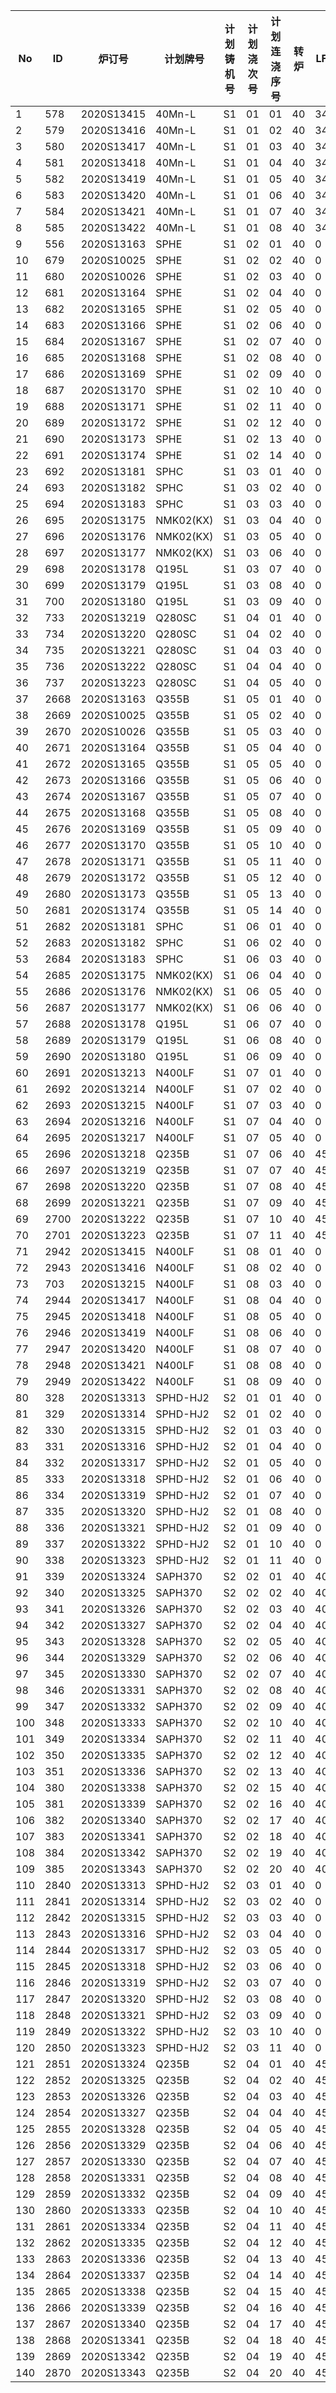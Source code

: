 ﻿| No  | ID   | 炉订号        | 计划牌号      | 计划铸机号 | 计划浇次号 | 计划连浇序号 | 转炉 | LF | RH | 铸机 | 铸机上开始加工时间 |
|-----|------|------------|-----------|-------|-------|--------|----|----|----|----|-----------|
| 1   | 578  | 2020S13415 | 40Mn-L    | S1    | 01    | 01     | 40 | 34 | 0  | 43 | 120       |
| 2   | 579  | 2020S13416 | 40Mn-L    | S1    | 01    | 02     | 40 | 34 | 0  | 43 | 163       |
| 3   | 580  | 2020S13417 | 40Mn-L    | S1    | 01    | 03     | 40 | 34 | 0  | 43 | 206       |
| 4   | 581  | 2020S13418 | 40Mn-L    | S1    | 01    | 04     | 40 | 34 | 0  | 43 | 249       |
| 5   | 582  | 2020S13419 | 40Mn-L    | S1    | 01    | 05     | 40 | 34 | 0  | 43 | 292       |
| 6   | 583  | 2020S13420 | 40Mn-L    | S1    | 01    | 06     | 40 | 34 | 0  | 43 | 335       |
| 7   | 584  | 2020S13421 | 40Mn-L    | S1    | 01    | 07     | 40 | 34 | 0  | 43 | 378       |
| 8   | 585  | 2020S13422 | 40Mn-L    | S1    | 01    | 08     | 40 | 34 | 0  | 43 | 421       |
| 9   | 556  | 2020S13163 | SPHE      | S1    | 02    | 01     | 40 | 0  | 40 | 43 | 499       |
| 10  | 679  | 2020S10025 | SPHE      | S1    | 02    | 02     | 40 | 0  | 40 | 43 | 542       |
| 11  | 680  | 2020S10026 | SPHE      | S1    | 02    | 03     | 40 | 0  | 40 | 43 | 585       |
| 12  | 681  | 2020S13164 | SPHE      | S1    | 02    | 04     | 40 | 0  | 40 | 43 | 628       |
| 13  | 682  | 2020S13165 | SPHE      | S1    | 02    | 05     | 40 | 0  | 40 | 43 | 671       |
| 14  | 683  | 2020S13166 | SPHE      | S1    | 02    | 06     | 40 | 0  | 40 | 43 | 714       |
| 15  | 684  | 2020S13167 | SPHE      | S1    | 02    | 07     | 40 | 0  | 40 | 43 | 757       |
| 16  | 685  | 2020S13168 | SPHE      | S1    | 02    | 08     | 40 | 0  | 40 | 43 | 800       |
| 17  | 686  | 2020S13169 | SPHE      | S1    | 02    | 09     | 40 | 0  | 40 | 43 | 843       |
| 18  | 687  | 2020S13170 | SPHE      | S1    | 02    | 10     | 40 | 0  | 40 | 43 | 886       |
| 19  | 688  | 2020S13171 | SPHE      | S1    | 02    | 11     | 40 | 0  | 40 | 43 | 929       |
| 20  | 689  | 2020S13172 | SPHE      | S1    | 02    | 12     | 40 | 0  | 40 | 43 | 972       |
| 21  | 690  | 2020S13173 | SPHE      | S1    | 02    | 13     | 40 | 0  | 40 | 43 | 1015      |
| 22  | 691  | 2020S13174 | SPHE      | S1    | 02    | 14     | 40 | 0  | 40 | 43 | 1058      |
| 23  | 692  | 2020S13181 | SPHC      | S1    | 03    | 01     | 40 | 0  | 0  | 40 | 1136      |
| 24  | 693  | 2020S13182 | SPHC      | S1    | 03    | 02     | 40 | 0  | 0  | 40 | 1176      |
| 25  | 694  | 2020S13183 | SPHC      | S1    | 03    | 03     | 40 | 0  | 0  | 40 | 1216      |
| 26  | 695  | 2020S13175 | NMK02(KX) | S1    | 03    | 04     | 40 | 0  | 0  | 40 | 1256      |
| 27  | 696  | 2020S13176 | NMK02(KX) | S1    | 03    | 05     | 40 | 0  | 0  | 40 | 1296      |
| 28  | 697  | 2020S13177 | NMK02(KX) | S1    | 03    | 06     | 40 | 0  | 0  | 40 | 1336      |
| 29  | 698  | 2020S13178 | Q195L     | S1    | 03    | 07     | 40 | 0  | 0  | 40 | 1376      |
| 30  | 699  | 2020S13179 | Q195L     | S1    | 03    | 08     | 40 | 0  | 0  | 40 | 1416      |
| 31  | 700  | 2020S13180 | Q195L     | S1    | 03    | 09     | 40 | 0  | 0  | 40 | 1456      |
| 32  | 733  | 2020S13219 | Q280SC    | S1    | 04    | 01     | 40 | 0  | 0  | 40 | 1531      |
| 33  | 734  | 2020S13220 | Q280SC    | S1    | 04    | 02     | 40 | 0  | 0  | 40 | 1571      |
| 34  | 735  | 2020S13221 | Q280SC    | S1    | 04    | 03     | 40 | 0  | 0  | 40 | 1611      |
| 35  | 736  | 2020S13222 | Q280SC    | S1    | 04    | 04     | 40 | 0  | 0  | 40 | 1651      |
| 36  | 737  | 2020S13223 | Q280SC    | S1    | 04    | 05     | 40 | 0  | 0  | 40 | 1691      |
| 37  | 2668 | 2020S13163 | Q355B     | S1    | 05    | 01     | 40 | 0  | 0  | 40 | 1766      |
| 38  | 2669 | 2020S10025 | Q355B     | S1    | 05    | 02     | 40 | 0  | 0  | 40 | 1806      |
| 39  | 2670 | 2020S10026 | Q355B     | S1    | 05    | 03     | 40 | 0  | 0  | 40 | 1846      |
| 40  | 2671 | 2020S13164 | Q355B     | S1    | 05    | 04     | 40 | 0  | 0  | 40 | 1886      |
| 41  | 2672 | 2020S13165 | Q355B     | S1    | 05    | 05     | 40 | 0  | 0  | 40 | 1926      |
| 42  | 2673 | 2020S13166 | Q355B     | S1    | 05    | 06     | 40 | 0  | 0  | 40 | 1966      |
| 43  | 2674 | 2020S13167 | Q355B     | S1    | 05    | 07     | 40 | 0  | 0  | 40 | 2006      |
| 44  | 2675 | 2020S13168 | Q355B     | S1    | 05    | 08     | 40 | 0  | 0  | 40 | 2046      |
| 45  | 2676 | 2020S13169 | Q355B     | S1    | 05    | 09     | 40 | 0  | 0  | 40 | 2086      |
| 46  | 2677 | 2020S13170 | Q355B     | S1    | 05    | 10     | 40 | 0  | 0  | 40 | 2126      |
| 47  | 2678 | 2020S13171 | Q355B     | S1    | 05    | 11     | 40 | 0  | 0  | 40 | 2166      |
| 48  | 2679 | 2020S13172 | Q355B     | S1    | 05    | 12     | 40 | 0  | 0  | 40 | 2206      |
| 49  | 2680 | 2020S13173 | Q355B     | S1    | 05    | 13     | 40 | 0  | 0  | 40 | 2246      |
| 50  | 2681 | 2020S13174 | Q355B     | S1    | 05    | 14     | 40 | 0  | 0  | 40 | 2286      |
| 51  | 2682 | 2020S13181 | SPHC      | S1    | 06    | 01     | 40 | 0  | 0  | 40 | 2361      |
| 52  | 2683 | 2020S13182 | SPHC      | S1    | 06    | 02     | 40 | 0  | 0  | 40 | 2401      |
| 53  | 2684 | 2020S13183 | SPHC      | S1    | 06    | 03     | 40 | 0  | 0  | 40 | 2441      |
| 54  | 2685 | 2020S13175 | NMK02(KX) | S1    | 06    | 04     | 40 | 0  | 0  | 40 | 2481      |
| 55  | 2686 | 2020S13176 | NMK02(KX) | S1    | 06    | 05     | 40 | 0  | 0  | 40 | 2521      |
| 56  | 2687 | 2020S13177 | NMK02(KX) | S1    | 06    | 06     | 40 | 0  | 0  | 40 | 2561      |
| 57  | 2688 | 2020S13178 | Q195L     | S1    | 06    | 07     | 40 | 0  | 0  | 40 | 2601      |
| 58  | 2689 | 2020S13179 | Q195L     | S1    | 06    | 08     | 40 | 0  | 0  | 40 | 2641      |
| 59  | 2690 | 2020S13180 | Q195L     | S1    | 06    | 09     | 40 | 0  | 0  | 40 | 2681      |
| 60  | 2691 | 2020S13213 | N400LF    | S1    | 07    | 01     | 40 | 0  | 0  | 40 | 2756      |
| 61  | 2692 | 2020S13214 | N400LF    | S1    | 07    | 02     | 40 | 0  | 0  | 40 | 2796      |
| 62  | 2693 | 2020S13215 | N400LF    | S1    | 07    | 03     | 40 | 0  | 0  | 40 | 2836      |
| 63  | 2694 | 2020S13216 | N400LF    | S1    | 07    | 04     | 40 | 0  | 0  | 40 | 2876      |
| 64  | 2695 | 2020S13217 | N400LF    | S1    | 07    | 05     | 40 | 0  | 0  | 40 | 2916      |
| 65  | 2696 | 2020S13218 | Q235B     | S1    | 07    | 06     | 40 | 45 | 45 | 40 | 2956      |
| 66  | 2697 | 2020S13219 | Q235B     | S1    | 07    | 07     | 40 | 45 | 45 | 40 | 2996      |
| 67  | 2698 | 2020S13220 | Q235B     | S1    | 07    | 08     | 40 | 45 | 45 | 40 | 3036      |
| 68  | 2699 | 2020S13221 | Q235B     | S1    | 07    | 09     | 40 | 45 | 45 | 40 | 3076      |
| 69  | 2700 | 2020S13222 | Q235B     | S1    | 07    | 10     | 40 | 45 | 45 | 40 | 3116      |
| 70  | 2701 | 2020S13223 | Q235B     | S1    | 07    | 11     | 40 | 45 | 45 | 40 | 3156      |
| 71  | 2942 | 2020S13415 | N400LF    | S1    | 08    | 01     | 40 | 0  | 0  | 40 | 3231      |
| 72  | 2943 | 2020S13416 | N400LF    | S1    | 08    | 02     | 40 | 0  | 0  | 40 | 3271      |
| 73  | 703  | 2020S13215 | N400LF    | S1    | 08    | 03     | 40 | 0  | 0  | 40 | 3311      |
| 74  | 2944 | 2020S13417 | N400LF    | S1    | 08    | 04     | 40 | 0  | 0  | 40 | 3351      |
| 75  | 2945 | 2020S13418 | N400LF    | S1    | 08    | 05     | 40 | 0  | 0  | 40 | 3391      |
| 76  | 2946 | 2020S13419 | N400LF    | S1    | 08    | 06     | 40 | 0  | 0  | 40 | 3431      |
| 77  | 2947 | 2020S13420 | N400LF    | S1    | 08    | 07     | 40 | 0  | 0  | 40 | 3471      |
| 78  | 2948 | 2020S13421 | N400LF    | S1    | 08    | 08     | 40 | 0  | 0  | 40 | 3511      |
| 79  | 2949 | 2020S13422 | N400LF    | S1    | 08    | 09     | 40 | 0  | 0  | 40 | 3551      |
| 80  | 328  | 2020S13313 | SPHD-HJ2  | S2    | 01    | 01     | 40 | 0  | 34 | 40 | 120       |
| 81  | 329  | 2020S13314 | SPHD-HJ2  | S2    | 01    | 02     | 40 | 0  | 34 | 40 | 160       |
| 82  | 330  | 2020S13315 | SPHD-HJ2  | S2    | 01    | 03     | 40 | 0  | 34 | 40 | 200       |
| 83  | 331  | 2020S13316 | SPHD-HJ2  | S2    | 01    | 04     | 40 | 0  | 34 | 40 | 240       |
| 84  | 332  | 2020S13317 | SPHD-HJ2  | S2    | 01    | 05     | 40 | 0  | 34 | 40 | 280       |
| 85  | 333  | 2020S13318 | SPHD-HJ2  | S2    | 01    | 06     | 40 | 0  | 34 | 40 | 320       |
| 86  | 334  | 2020S13319 | SPHD-HJ2  | S2    | 01    | 07     | 40 | 0  | 34 | 40 | 360       |
| 87  | 335  | 2020S13320 | SPHD-HJ2  | S2    | 01    | 08     | 40 | 0  | 34 | 40 | 400       |
| 88  | 336  | 2020S13321 | SPHD-HJ2  | S2    | 01    | 09     | 40 | 0  | 34 | 40 | 440       |
| 89  | 337  | 2020S13322 | SPHD-HJ2  | S2    | 01    | 10     | 40 | 0  | 34 | 40 | 480       |
| 90  | 338  | 2020S13323 | SPHD-HJ2  | S2    | 01    | 11     | 40 | 0  | 34 | 40 | 520       |
| 91  | 339  | 2020S13324 | SAPH370   | S2    | 02    | 01     | 40 | 40 | 0  | 38 | 595       |
| 92  | 340  | 2020S13325 | SAPH370   | S2    | 02    | 02     | 40 | 40 | 0  | 38 | 633       |
| 93  | 341  | 2020S13326 | SAPH370   | S2    | 02    | 03     | 40 | 40 | 0  | 38 | 671       |
| 94  | 342  | 2020S13327 | SAPH370   | S2    | 02    | 04     | 40 | 40 | 0  | 38 | 709       |
| 95  | 343  | 2020S13328 | SAPH370   | S2    | 02    | 05     | 40 | 40 | 0  | 38 | 747       |
| 96  | 344  | 2020S13329 | SAPH370   | S2    | 02    | 06     | 40 | 40 | 0  | 38 | 785       |
| 97  | 345  | 2020S13330 | SAPH370   | S2    | 02    | 07     | 40 | 40 | 0  | 38 | 823       |
| 98  | 346  | 2020S13331 | SAPH370   | S2    | 02    | 08     | 40 | 40 | 0  | 38 | 861       |
| 99  | 347  | 2020S13332 | SAPH370   | S2    | 02    | 09     | 40 | 40 | 0  | 38 | 899       |
| 100 | 348  | 2020S13333 | SAPH370   | S2    | 02    | 10     | 40 | 40 | 0  | 38 | 937       |
| 101 | 349  | 2020S13334 | SAPH370   | S2    | 02    | 11     | 40 | 40 | 0  | 38 | 975       |
| 102 | 350  | 2020S13335 | SAPH370   | S2    | 02    | 12     | 40 | 40 | 0  | 38 | 1013      |
| 103 | 351  | 2020S13336 | SAPH370   | S2    | 02    | 13     | 40 | 40 | 0  | 38 | 1051      |
| 104 | 380  | 2020S13338 | SAPH370   | S2    | 02    | 15     | 40 | 40 | 0  | 38 | 1089      |
| 105 | 381  | 2020S13339 | SAPH370   | S2    | 02    | 16     | 40 | 40 | 0  | 38 | 1127      |
| 106 | 382  | 2020S13340 | SAPH370   | S2    | 02    | 17     | 40 | 40 | 0  | 38 | 1165      |
| 107 | 383  | 2020S13341 | SAPH370   | S2    | 02    | 18     | 40 | 40 | 0  | 38 | 1203      |
| 108 | 384  | 2020S13342 | SAPH370   | S2    | 02    | 19     | 40 | 40 | 0  | 38 | 1241      |
| 109 | 385  | 2020S13343 | SAPH370   | S2    | 02    | 20     | 40 | 40 | 0  | 38 | 1279      |
| 110 | 2840 | 2020S13313 | SPHD-HJ2  | S2    | 03    | 01     | 40 | 0  | 34 | 40 | 1352      |
| 111 | 2841 | 2020S13314 | SPHD-HJ2  | S2    | 03    | 02     | 40 | 0  | 34 | 40 | 1392      |
| 112 | 2842 | 2020S13315 | SPHD-HJ2  | S2    | 03    | 03     | 40 | 0  | 34 | 40 | 1432      |
| 113 | 2843 | 2020S13316 | SPHD-HJ2  | S2    | 03    | 04     | 40 | 0  | 34 | 40 | 1472      |
| 114 | 2844 | 2020S13317 | SPHD-HJ2  | S2    | 03    | 05     | 40 | 0  | 34 | 40 | 1512      |
| 115 | 2845 | 2020S13318 | SPHD-HJ2  | S2    | 03    | 06     | 40 | 0  | 34 | 40 | 1552      |
| 116 | 2846 | 2020S13319 | SPHD-HJ2  | S2    | 03    | 07     | 40 | 0  | 34 | 40 | 1592      |
| 117 | 2847 | 2020S13320 | SPHD-HJ2  | S2    | 03    | 08     | 40 | 0  | 34 | 40 | 1632      |
| 118 | 2848 | 2020S13321 | SPHD-HJ2  | S2    | 03    | 09     | 40 | 0  | 34 | 40 | 1672      |
| 119 | 2849 | 2020S13322 | SPHD-HJ2  | S2    | 03    | 10     | 40 | 0  | 34 | 40 | 1712      |
| 120 | 2850 | 2020S13323 | SPHD-HJ2  | S2    | 03    | 11     | 40 | 0  | 34 | 40 | 1752      |
| 121 | 2851 | 2020S13324 | Q235B     | S2    | 04    | 01     | 40 | 45 | 45 | 40 | 1827      |
| 122 | 2852 | 2020S13325 | Q235B     | S2    | 04    | 02     | 40 | 45 | 45 | 40 | 1867      |
| 123 | 2853 | 2020S13326 | Q235B     | S2    | 04    | 03     | 40 | 45 | 45 | 40 | 1907      |
| 124 | 2854 | 2020S13327 | Q235B     | S2    | 04    | 04     | 40 | 45 | 45 | 40 | 1947      |
| 125 | 2855 | 2020S13328 | Q235B     | S2    | 04    | 05     | 40 | 45 | 45 | 40 | 1987      |
| 126 | 2856 | 2020S13329 | Q235B     | S2    | 04    | 06     | 40 | 45 | 45 | 40 | 2027      |
| 127 | 2857 | 2020S13330 | Q235B     | S2    | 04    | 07     | 40 | 45 | 45 | 40 | 2067      |
| 128 | 2858 | 2020S13331 | Q235B     | S2    | 04    | 08     | 40 | 45 | 45 | 40 | 2107      |
| 129 | 2859 | 2020S13332 | Q235B     | S2    | 04    | 09     | 40 | 45 | 45 | 40 | 2147      |
| 130 | 2860 | 2020S13333 | Q235B     | S2    | 04    | 10     | 40 | 45 | 45 | 40 | 2187      |
| 131 | 2861 | 2020S13334 | Q235B     | S2    | 04    | 11     | 40 | 45 | 45 | 40 | 2227      |
| 132 | 2862 | 2020S13335 | Q235B     | S2    | 04    | 12     | 40 | 45 | 45 | 40 | 2267      |
| 133 | 2863 | 2020S13336 | Q235B     | S2    | 04    | 13     | 40 | 45 | 45 | 40 | 2307      |
| 134 | 2864 | 2020S13337 | Q235B     | S2    | 04    | 14     | 40 | 45 | 45 | 40 | 2347      |
| 135 | 2865 | 2020S13338 | Q235B     | S2    | 04    | 15     | 40 | 45 | 45 | 40 | 2387      |
| 136 | 2866 | 2020S13339 | Q235B     | S2    | 04    | 16     | 40 | 45 | 45 | 40 | 2427      |
| 137 | 2867 | 2020S13340 | Q235B     | S2    | 04    | 17     | 40 | 45 | 45 | 40 | 2467      |
| 138 | 2868 | 2020S13341 | Q235B     | S2    | 04    | 18     | 40 | 45 | 45 | 40 | 2507      |
| 139 | 2869 | 2020S13342 | Q235B     | S2    | 04    | 19     | 40 | 45 | 45 | 40 | 2547      |
| 140 | 2870 | 2020S13343 | Q235B     | S2    | 04    | 20     | 40 | 45 | 45 | 40 | 2587      |
